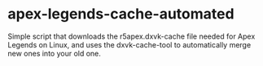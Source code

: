 # apex-legends-cache-automated
Simple script that downloads the r5apex.dxvk-cache file needed for Apex Legends on Linux, and uses the dxvk-cache-tool to automatically merge new ones into your old one.
